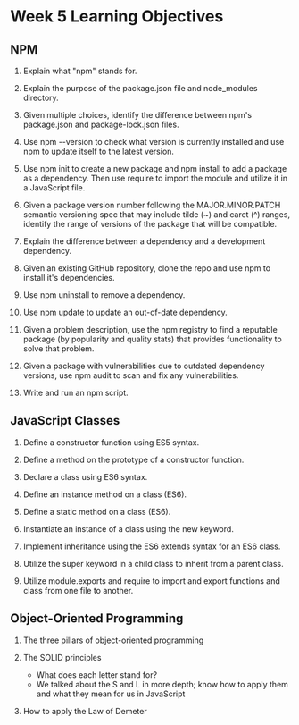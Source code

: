 # Week 5 Learning Objectives

## NPM

1. Explain what "npm" stands for.

2. Explain the purpose of the package.json file and node_modules directory.

3. Given multiple choices, identify the difference between npm's package.json and package-lock.json files.

4. Use npm --version to check what version is currently installed and use npm to update itself to the latest version.

5. Use npm init to create a new package and npm install to add a package as a dependency. Then use require to import the module and utilize it in a JavaScript file.

6. Given a package version number following the MAJOR.MINOR.PATCH semantic versioning spec that may include tilde (~) and caret (^) ranges, identify the range of versions of the package that will be compatible.

7. Explain the difference between a dependency and a development dependency.

8. Given an existing GitHub repository, clone the repo and use npm to install it's dependencies.

9. Use npm uninstall to remove a dependency.

10. Use npm update to update an out-of-date dependency.

11. Given a problem description, use the npm registry to find a reputable package (by popularity and quality stats) that provides functionality to solve that problem.

12. Given a package with vulnerabilities due to outdated dependency versions, use npm audit to scan and fix any vulnerabilities.

13. Write and run an npm script.

## JavaScript Classes

1. Define a constructor function using ES5 syntax.

2. Define a method on the prototype of a constructor function.

3. Declare a class using ES6 syntax.

4. Define an instance method on a class (ES6).

5. Define a static method on a class (ES6).

6. Instantiate an instance of a class using the new keyword.

7. Implement inheritance using the ES6 extends syntax for an ES6 class.

8. Utilize the super keyword in a child class to inherit from a parent class.

9. Utilize module.exports and require to import and export functions and class from one file to another.

## Object-Oriented Programming

1. The three pillars of object-oriented programming

2. The SOLID principles


    - What does each letter stand for?
    - We talked about the S and L in more depth; know how to apply them and what they mean for us in JavaScript

3. How to apply the Law of Demeter
